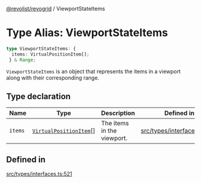 [@revolist/revogrid](README.md) / ViewportStateItems

# Type Alias: ViewportStateItems

```ts
type ViewportStateItems: {
  items: VirtualPositionItem[];
 } & Range;
```

`ViewportStateItems` is an object that represents the items in a viewport
along with their corresponding range.

## Type declaration

| Name | Type | Description | Defined in |
| ------ | ------ | ------ | ------ |
| `items` | [`VirtualPositionItem`](Interface.VirtualPositionItem.md)[] | The items in the viewport. | [src/types/interfaces.ts:525](https://github.com/revolist/revogrid/blob/93978cbf92b3c4002586c5528517b1ce86d856d9/src/types/interfaces.ts#L525) |

## Defined in

[src/types/interfaces.ts:521](https://github.com/revolist/revogrid/blob/93978cbf92b3c4002586c5528517b1ce86d856d9/src/types/interfaces.ts#L521)
